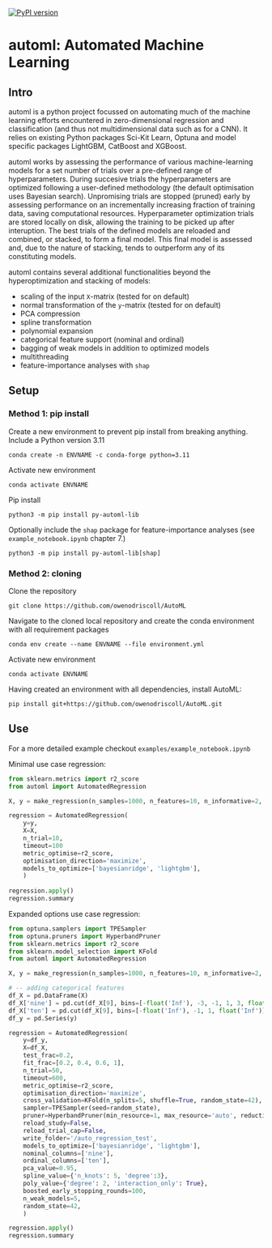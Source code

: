 [![PyPI version](https://img.shields.io/pypi/v/py-automl-lib.svg?color=4c1)](https://pypi.org/project/py-automl-lib/)

# automl: Automated Machine Learning
## Intro
automl is a python project focussed on automating much of the machine learning efforts encountered in zero-dimensional regression and classification (and thus not multidimensional data such as for a CNN). It relies on existing Python packages Sci-Kit Learn, Optuna and model specific packages LightGBM, CatBoost and XGBoost.

automl works by assessing the performance of various machine-learning models for a set number of trials over a pre-defined range of hyperparameters. During succesive trials the hyperparameters are optimized following a user-defined methodology (the default optimisation uses Bayesian search). Unpromising trials are stopped (pruned) early by assessing performance on an incrementally increasing fraction of training data, saving computational resources. Hyperparameter optimization trials are stored locally on disk, allowing the training to be picked up after interuption. The best trials of the defined models are reloaded and combined, or stacked, to form a final model. This final model is assessed and, due to the nature of stacking, tends to outperform any of its constituting models.

automl contains several additional functionalities beyond the hyperoptimization and stacking of models: 
* scaling of the input `X`-matrix (tested for on default)
* normal transformation of the `y`-matrix (tested for on default)
* PCA compression
* spline transformation
* polynomial expansion
* categorical feature support (nominal and ordinal)
* bagging of weak models in addition to optimized models
* multithreading
* feature-importance analyses with `shap`


## Setup
### Method 1: pip install
Create a new environment to prevent pip install from breaking anything. Include a Python version 3.11
```
conda create -n ENVNAME -c conda-forge python=3.11
```

Activate new environment
```
conda activate ENVNAME
```

Pip install 
```
python3 -m pip install py-automl-lib
```

Optionally include the `shap` package for feature-importance analyses (see `example_notebook.ipynb` chapter 7.)
```
python3 -m pip install py-automl-lib[shap]
```

### Method 2: cloning
Clone the repository
```
git clone https://github.com/owenodriscoll/AutoML
```

Navigate to the cloned local repository and create the conda environment with all requirement packages
```
conda env create --name ENVNAME --file environment.yml
```

Activate new environment
```
conda activate ENVNAME
```

Having created an environment with all dependencies, install AutoML:
```
pip install git+https://github.com/owenodriscoll/AutoML.git
```




## Use

For a more detailed example checkout `examples/example_notebook.ipynb`

Minimal use case regression:
```python
from sklearn.metrics import r2_score
from automl import AutomatedRegression

X, y = make_regression(n_samples=1000, n_features=10, n_informative=2, random_state=42)

regression = AutomatedRegression(
    y=y,
    X=X,
    n_trial=10,
    timeout=100
    metric_optimise=r2_score,
    optimisation_direction='maximize',
    models_to_optimize=['bayesianridge', 'lightgbm'],
    )
    
regression.apply()
regression.summary
```

Expanded options use case regression:
```python
from optuna.samplers import TPESampler
from optuna.pruners import HyperbandPruner
from sklearn.metrics import r2_score
from sklearn.model_selection import KFold
from automl import AutomatedRegression

X, y = make_regression(n_samples=1000, n_features=10, n_informative=2, random_state=42)

# -- adding categorical features
df_X = pd.DataFrame(X)
df_X['nine'] = pd.cut(df_X[9], bins=[-float('Inf'), -3, -1, 1, 3, float('Inf')], labels=['a', 'b', 'c', 'd', 'e'])
df_X['ten'] = pd.cut(df_X[9], bins=[-float('Inf'), -1, 1, float('Inf')], labels=['A', 'B', 'C'])
df_y = pd.Series(y)

regression = AutomatedRegression(
    y=df_y,
    X=df_X,
    test_frac=0.2,
    fit_frac=[0.2, 0.4, 0.6, 1],
    n_trial=50,
    timeout=600,
    metric_optimise=r2_score,
    optimisation_direction='maximize',
    cross_validation=KFold(n_splits=5, shuffle=True, random_state=42),
    sampler=TPESampler(seed=random_state),
    pruner=HyperbandPruner(min_resource=1, max_resource='auto', reduction_factor=3),
    reload_study=False,
    reload_trial_cap=False,
    write_folder='/auto_regression_test',
    models_to_optimize=['bayesianridge', 'lightgbm'],
    nominal_columns=['nine'],
    ordinal_columns=['ten'],
    pca_value=0.95,
    spline_value={'n_knots': 5, 'degree':3},
    poly_value={'degree': 2, 'interaction_only': True},
    boosted_early_stopping_rounds=100,
    n_weak_models=5,
    random_state=42,
    )

regression.apply()
regression.summary
    
```
